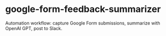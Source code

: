 # google-form-feedback-summarizer
Automation workflow: capture Google Form submissions, summarize with OpenAI GPT, post to Slack.
